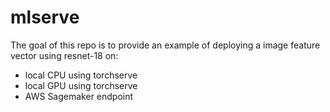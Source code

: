 # mlserve

The goal of this repo is to provide an example of deploying a image feature vector using resnet-18 on:
- local CPU using torchserve
- local GPU using torchserve
- AWS Sagemaker endpoint

